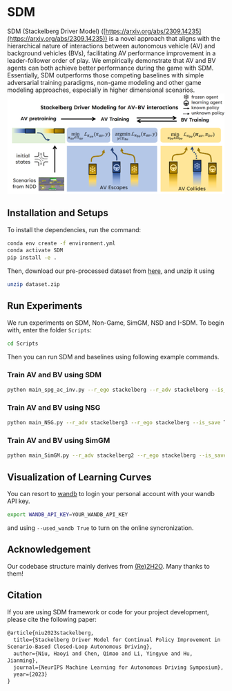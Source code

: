 # SDM
SDM (Stackelberg Driver Model) ([https://arxiv.org/abs/2309.14235](https://arxiv.org/abs/2309.14235)) is a novel approach that aligns with the hierarchical nature of interactions between autonomous vehicle (AV) and background vehicles (BVs), facilitating AV performance improvement in a leader-follower order of play. We empirically demonstrate that AV and BV agents can both achieve better performance during the game with SDM. Essentially, SDM outperforms those competing baselines with simple adversarial training paradigms, non-game modeling and other game modeling approaches, especially in higher dimensional scenarios.
![SDM](SDM.png)
## Installation and Setups
To install the dependencies, run the command:

```bash
conda env create -f environment.yml
conda activate SDM
pip install -e .
```
Then, download our pre-processed dataset from [here](https://cloud.tsinghua.edu.cn/f/476b8b8824944f4b89dd/?dl=1), and unzip it using

```bash
unzip dataset.zip
```

## Run Experiments
We run experiments on SDM, Non-Game, SimGM, NSD and I-SDM. To begin with, enter the folder `Scripts`:

```bash
cd Scripts
```

Then you can run SDM and baselines using following example commands.

### Train AV and BV using SDM

```bash
python main_spg_ac_inv.py --r_ego stackelberg --r_adv stackelberg --is_save True --save_model True --adv_policy sumo --num_agents 5
```

### Train AV and BV using NSG

```bash
python main_NSG.py --r_adv stackelberg3 --r_ego stackelberg --is_save True --save_model True --pretrain_ego True --adv_policy sumo --num_agents 5
```

### Train AV and BV using SimGM

```bash
python main_SimGM.py --r_adv stackelberg2 --r_ego stackelberg --is_save True --save_model True --pretrain_ego True --adv_policy sumo --num_agents 5
```

## Visualization of Learning Curves
You can resort to [wandb](https://wandb.ai/site) to login your personal account with your wandb API key.

```bash
export WANDB_API_KEY=YOUR_WANDB_API_KEY
```

and using `--used_wandb True` to turn on the online syncronization.

## Acknowledgement
Our codebase structure mainly derives from [(Re)2H2O](https://github.com/Kun-k/Re_2_H2O). Many thanks to them!

## Citation
If you are using SDM framework or code for your project development, please cite the following paper:

```
@article{niu2023stackelberg,
  title={Stackelberg Driver Model for Continual Policy Improvement in Scenario-Based Closed-Loop Autonomous Driving},
  author={Niu, Haoyi and Chen, Qimao and Li, Yingyue and Hu, Jianming},
  journal={NeurIPS Machine Learning for Autonomous Driving Symposium},
  year={2023}
}
```


